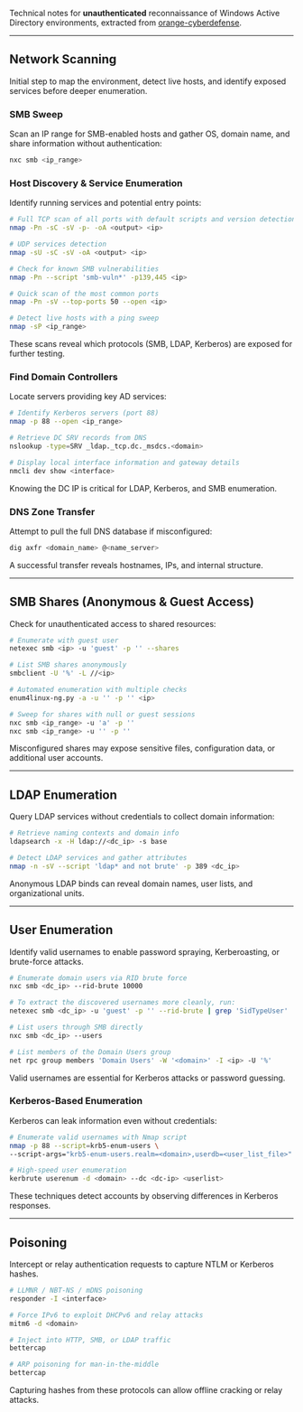 Technical notes for **unauthenticated** reconnaissance of Windows Active Directory environments, extracted from [orange-cyberdefense](https://orange-cyberdefense.github.io/ocd-mindmaps/img/mindmap_ad_dark_classic_2025.03.excalidraw.svg).


---

## Network Scanning

Initial step to map the environment, detect live hosts, and identify exposed services before deeper enumeration.

### SMB Sweep

Scan an IP range for SMB-enabled hosts and gather OS, domain name, and share information without authentication:

```bash
nxc smb <ip_range>
```

### Host Discovery & Service Enumeration
Identify running services and potential entry points:

```bash
# Full TCP scan of all ports with default scripts and version detection
nmap -Pn -sC -sV -p- -oA <output> <ip>

# UDP services detection
nmap -sU -sC -sV -oA <output> <ip>

# Check for known SMB vulnerabilities
nmap -Pn --script 'smb-vuln*' -p139,445 <ip>

# Quick scan of the most common ports
nmap -Pn -sV --top-ports 50 --open <ip>

# Detect live hosts with a ping sweep
nmap -sP <ip_range>
```

These scans reveal which protocols (SMB, LDAP, Kerberos) are exposed for further testing.

### Find Domain Controllers

Locate servers providing key AD services:
```bash
# Identify Kerberos servers (port 88)
nmap -p 88 --open <ip_range>

# Retrieve DC SRV records from DNS
nslookup -type=SRV _ldap._tcp.dc._msdcs.<domain>

# Display local interface information and gateway details
nmcli dev show <interface>
```

Knowing the DC IP is critical for LDAP, Kerberos, and SMB enumeration.

### DNS Zone Transfer

Attempt to pull the full DNS database if misconfigured:
```bash
dig axfr <domain_name> @<name_server>
```

A successful transfer reveals hostnames, IPs, and internal structure.



---

## SMB Shares (Anonymous & Guest Access)

Check for unauthenticated access to shared resources:
```bash
# Enumerate with guest user
netexec smb <ip> -u 'guest' -p '' --shares

# List SMB shares anonymously
smbclient -U '%' -L //<ip>

# Automated enumeration with multiple checks
enum4linux-ng.py -a -u '' -p '' <ip>

# Sweep for shares with null or guest sessions
nxc smb <ip_range> -u 'a' -p ''
nxc smb <ip_range> -u '' -p ''
```

Misconfigured shares may expose sensitive files, configuration data, or additional user accounts.

---

## LDAP Enumeration

Query LDAP services without credentials to collect domain information:
```bash
# Retrieve naming contexts and domain info
ldapsearch -x -H ldap://<dc_ip> -s base

# Detect LDAP services and gather attributes
nmap -n -sV --script 'ldap* and not brute' -p 389 <dc_ip>
```

Anonymous LDAP binds can reveal domain names, user lists, and organizational units.

---

## User Enumeration

Identify valid usernames to enable password spraying, Kerberoasting, or brute-force attacks.
```bash
# Enumerate domain users via RID brute force
nxc smb <dc_ip> --rid-brute 10000

# To extract the discovered usernames more cleanly, run:
netexec smb <dc_ip> -u 'guest' -p '' --rid-brute | grep 'SidTypeUser' | sed -n "s/.*\\\\\([^ ]*\).*/\1/p" | sort -u

# List users through SMB directly
nxc smb <dc_ip> --users

# List members of the Domain Users group
net rpc group members 'Domain Users' -W '<domain>' -I <ip> -U '%'
```

Valid usernames are essential for Kerberos attacks or password guessing.

### Kerberos-Based Enumeration

Kerberos can leak information even without credentials:
```bash
# Enumerate valid usernames with Nmap script
nmap -p 88 --script=krb5-enum-users \
--script-args="krb5-enum-users.realm=<domain>,userdb=<user_list_file>" <dc_ip>

# High-speed user enumeration
kerbrute userenum -d <domain> --dc <dc-ip> <userlist>
```

These techniques detect accounts by observing differences in Kerberos responses.

---

## Poisoning

Intercept or relay authentication requests to capture NTLM or Kerberos hashes.
```bash
# LLMNR / NBT-NS / mDNS poisoning
responder -I <interface>

# Force IPv6 to exploit DHCPv6 and relay attacks
mitm6 -d <domain>

# Inject into HTTP, SMB, or LDAP traffic
bettercap

# ARP poisoning for man-in-the-middle
bettercap
```

Capturing hashes from these protocols can allow offline cracking or relay attacks.

